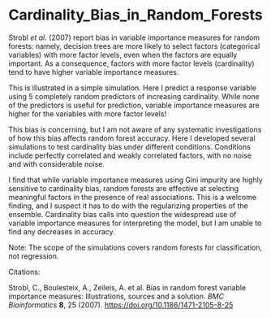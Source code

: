 # Cardinality_Bias_in_Random_Forests

Strobl *et al*. (2007) report bias in variable importance measures for random forests: namely, decision trees are more likely to select factors (categorical variables) with more factor levels, even when the factors are equally important. As a consequence, factors with more factor levels (cardinality) tend to have higher variable importance measures.

This is illustrated in a simple simulation. Here I predict a response variable using 5 completely random predictors of increasing cardinality. While none of the predictors is useful for prediction, variable importance measures are higher for the variables with more factor levels!

This bias is concerning, but I am not aware of any systematic investigations of how this bias affects random forest accuracy. Here I developed several simulations to test cardinality bias under different conditions. Conditions include perfectly correlated and weakly correlated factors, with no noise and with considerable noise.

I find that while variable importance measures using Gini impurity are highly sensitive to cardinality bias, random forests are effective at selecting meaningful factors in the presence of real associations. This is a welcome finding, and I suspect it has to do with the regularizing properties of the ensemble. Cardinality bias calls into question the widespread use of variable importance measures for interpreting the model, but I am unable to find any decreases in accuracy.

Note: The scope of the simulations covers random forests for classification, not regression.

Citations:

Strobl, C., Boulesteix, A., Zeileis, A. et al. Bias in random forest variable importance measures: Illustrations, sources and a solution. *BMC Bioinformatics* **8**, 25 (2007). https://doi.org/10.1186/1471-2105-8-25
